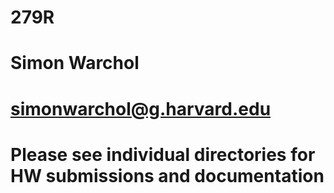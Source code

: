 # 279R
# Simon Warchol
# simonwarchol@g.harvard.edu

# Please see individual directories for HW submissions and documentation